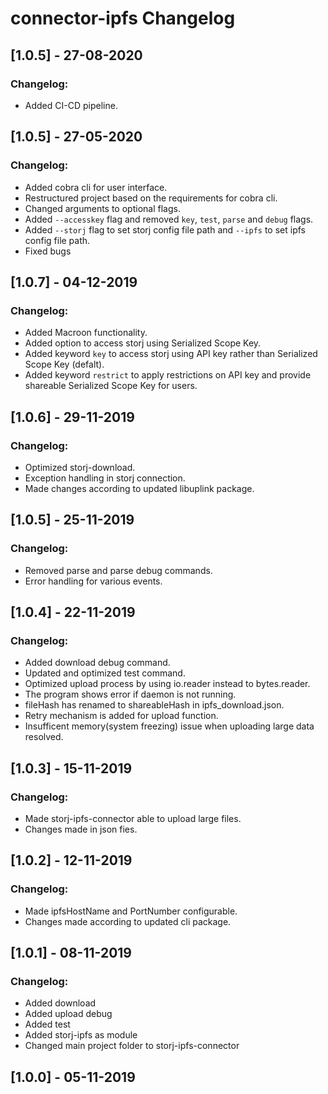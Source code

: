 # connector-ipfs Changelog

## [1.0.5] - 27-08-2020
### Changelog:
* Added CI-CD pipeline.

## [1.0.5] - 27-05-2020
### Changelog:
* Added cobra cli for user interface.
* Restructured project based on the requirements for cobra cli.
* Changed arguments to optional flags.
* Added `--accesskey` flag and removed `key`, `test`, `parse` and `debug` flags.
* Added `--storj` flag to set storj config file path and `--ipfs` to set ipfs config file path.
* Fixed bugs


## [1.0.7] - 04-12-2019
### Changelog:
* Added Macroon functionality.
* Added option to access storj using Serialized Scope Key. 
* Added keyword `key` to access storj using API key rather than Serialized Scope Key (defalt).
* Added keyword `restrict` to apply restrictions on API key and provide shareable Serialized Scope Key for users.


## [1.0.6] - 29-11-2019
### Changelog:
* Optimized storj-download.
* Exception handling in storj connection.
* Made changes according to updated libuplink package.


## [1.0.5] - 25-11-2019
### Changelog:
* Removed parse and parse debug commands.
* Error handling for various events.


## [1.0.4] - 22-11-2019
### Changelog:
* Added download debug command.
* Updated and optimized test command.
* Optimized upload process by using io.reader instead to bytes.reader.
* The program shows error if daemon is not running.
* fileHash has renamed to shareableHash in ipfs_download.json.
* Retry mechanism is added for upload function.
* Insufficent memory(system freezing) issue when uploading large data resolved.


## [1.0.3] - 15-11-2019
### Changelog:
* Made storj-ipfs-connector able to upload large files.
* Changes made in json fies.


## [1.0.2] - 12-11-2019
### Changelog:
* Made ipfsHostName and PortNumber configurable.
* Changes made according to updated cli package.


## [1.0.1] - 08-11-2019
### Changelog:
* Added download
* Added upload debug
* Added test
* Added storj-ipfs as module
* Changed main project folder to storj-ipfs-connector


## [1.0.0] - 05-11-2019